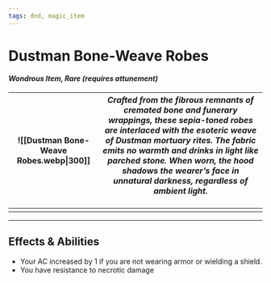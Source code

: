 ```yaml
---
tags: dnd, magic_item
---
```


# Dustman Bone-Weave Robes  
#### *Wondrous Item, Rare (requires attunement)*  

| ![[Dustman Bone-Weave Robes.webp\|300]] | *Crafted from the fibrous remnants of cremated bone and funerary wrappings, these sepia-toned robes are interlaced with the esoteric weave of Dustman mortuary rites. The fabric emits no warmth and drinks in light like parched stone. When worn, the hood shadows the wearer’s face in unnatural darkness, regardless of ambient light.*<br><br> |
| --------------------------------------- | --------------------------------------------------------------------------------------------------------------------------------------------------------------------------------------------------------------------------------------------------------------------------------------------------------------------------------------------------- |
|                                         |                                                                                                                                                                                                                                                                                                                                                     |

---
## **Effects & Abilities**  

- Your AC increased by 1 if you are not wearing armor or wielding a shield. 
- You have resistance to necrotic damage